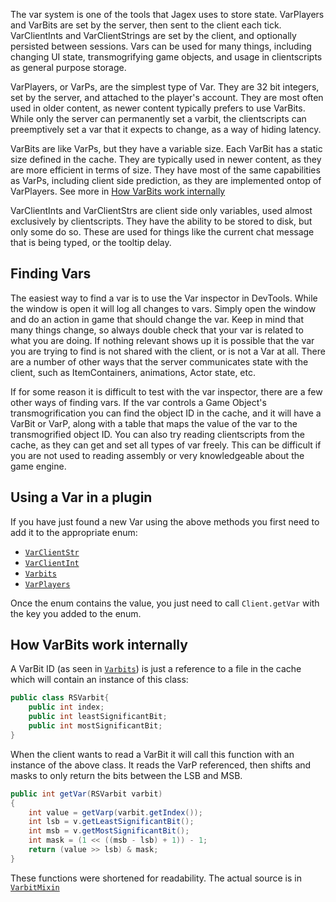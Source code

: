 The var system is one of the tools that Jagex uses to store state.
VarPlayers and VarBits are set by the server, then sent to the client each tick.
VarClientInts and VarClientStrings are set by the client, and optionally persisted between
sessions. Vars can be used for many things, including changing UI state, transmogrifying game objects, and
usage in clientscripts as general purpose storage.

VarPlayers, or VarPs, are the simplest type of Var. They are 32 bit integers, set by the server,
and attached to the player's account. They are most often used in older content,
as newer content typically prefers to use VarBits. While only the server can permanently set a varbit,
the clientscripts can preemptively set a var that it expects to change, as a way of hiding latency.

VarBits are like VarPs, but they have a variable size. Each VarBit has a static size defined in the cache.
They are typically used in newer content, as they are more efficient in terms of size. They have most of the
same capabilities as VarPs, including client side prediction, as they are implemented ontop of VarPlayers.
See more in [How VarBits work internally](#how-varbits-work-internally)

VarClientInts and VarClientStrs are client side only variables, used almost exclusively by clientscripts.
They have the ability to be stored to disk, but only some do so. These are used for things like the current
chat message that is being typed, or the tooltip delay.

Finding Vars
-------
The easiest way to find a var is to use the Var inspector in DevTools. While the window is open it will log
all changes to vars. Simply open the window and do an action in game that should change the var. Keep in mind
that many things change, so always double check that your var is related to what you are doing. If nothing relevant
shows up it is possible that the var you are trying to find is not shared with the client, or is not a Var at all.
There are a number of other ways that the server communicates state with the client, such as ItemContainers, animations,
Actor state, etc.

If for some reason it is difficult to test with the var inspector, there are a few other ways of finding vars.
If the var controls a Game Object's transmogrification you can find the object ID in the cache, and it will have 
a VarBit or VarP, along with a table that maps the value of the var to the transmogrified object ID. You can also
try reading clientscripts from the cache, as they can get and set all types of var freely. This can be difficult
if you are not used to reading assembly or very knowledgeable about the game engine.

Using a Var in a plugin
-------------
If you have just found a new Var using the above methods you first need to add it to the appropriate enum:
 - [`VarClientStr`](https://github.com/runelite/runelite/blob/master/runelite-api/src/main/java/net/runelite/api/VarClientStr.java)
 - [`VarClientInt`](https://github.com/runelite/runelite/blob/master/runelite-api/src/main/java/net/runelite/api/VarClientInt.java)
 - [`Varbits`](https://github.com/runelite/runelite/blob/master/runelite-api/src/main/java/net/runelite/api/Varbits.java)
 - [`VarPlayers`](https://github.com/runelite/runelite/blob/master/runelite-api/src/main/java/net/runelite/api/VarPlayer.java)

Once the enum contains the value, you just need to call `Client.getVar` with the key you added to the enum.

How VarBits work internally
----------------
A VarBit ID (as seen in [`Varbits`](https://github.com/runelite/runelite/blob/master/runelite-api/src/main/java/net/runelite/api/Varbits.java)) is just a reference to a file in the cache which will contain an instance of this class:
```java
public class RSVarbit{
	public int index;
	public int leastSignificantBit;
	public int mostSignificantBit;
}
```
When the client wants to read a VarBit it will call this function with an instance of the above class. It reads
the VarP referenced, then shifts and masks to only return the bits between the LSB and MSB.
```java
public int getVar(RSVarbit varbit)
{
	int value = getVarp(varbit.getIndex());
	int lsb = v.getLeastSignificantBit();
	int msb = v.getMostSignificantBit();
	int mask = (1 << ((msb - lsb) + 1)) - 1;
	return (value >> lsb) & mask;
}
```

 These functions were shortened for readability. The actual source is in [`VarbitMixin`](https://github.com/runelite/runelite/blob/master/runelite-mixins/src/main/java/net/runelite/mixins/VarbitMixin.java)